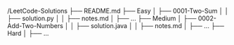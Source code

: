 /LeetCode-Solutions
  ├── README.md
  ├── Easy
  │   ├── 0001-Two-Sum
  │   │   ├── solution.py
  │   │   ├── notes.md
  │   ├── ...
  ├── Medium
  │   ├── 0002-Add-Two-Numbers
  │   │   ├── solution.java
  │   │   ├── notes.md
  │   ├── ...
  ├── Hard
  │   ├── ...
